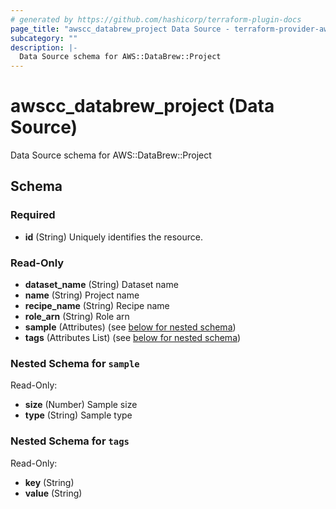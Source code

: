 ```yaml
---
# generated by https://github.com/hashicorp/terraform-plugin-docs
page_title: "awscc_databrew_project Data Source - terraform-provider-awscc"
subcategory: ""
description: |-
  Data Source schema for AWS::DataBrew::Project
---
```


# awscc_databrew_project (Data Source)

Data Source schema for AWS::DataBrew::Project



<!-- schema generated by tfplugindocs -->
## Schema

### Required

- **id** (String) Uniquely identifies the resource.

### Read-Only

- **dataset_name** (String) Dataset name
- **name** (String) Project name
- **recipe_name** (String) Recipe name
- **role_arn** (String) Role arn
- **sample** (Attributes) (see [below for nested schema](#nestedatt--sample))
- **tags** (Attributes List) (see [below for nested schema](#nestedatt--tags))

<a id="nestedatt--sample"></a>
### Nested Schema for `sample`

Read-Only:

- **size** (Number) Sample size
- **type** (String) Sample type


<a id="nestedatt--tags"></a>
### Nested Schema for `tags`

Read-Only:

- **key** (String)
- **value** (String)


